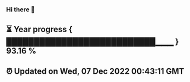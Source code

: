 ### Hi there 👋
⏳ Year progress { ███████████████████████████▁▁▁ } 93.16 %
---
⏰ Updated on Wed, 07 Dec 2022 00:43:11 GMT
---
